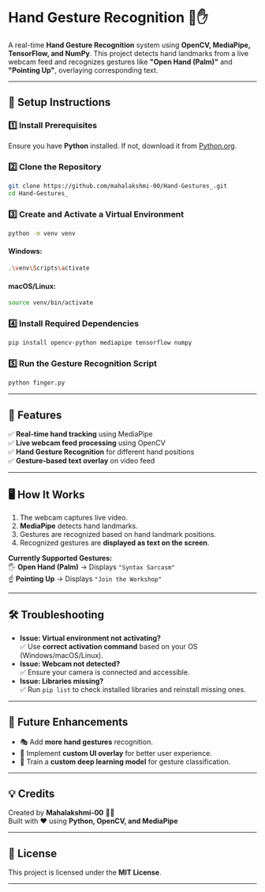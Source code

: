 # Hand Gesture Recognition 🤖✋  

A real-time **Hand Gesture Recognition** system using **OpenCV, MediaPipe, TensorFlow, and NumPy**. This project detects hand landmarks from a live webcam feed and recognizes gestures like **"Open Hand (Palm)"** and **"Pointing Up"**, overlaying corresponding text.

---

## 🔧 Setup Instructions  

### 1️⃣ Install Prerequisites  
Ensure you have **Python** installed. If not, download it from [Python.org](https://www.python.org/).

### 2️⃣ Clone the Repository  
```sh
git clone https://github.com/mahalakshmi-00/Hand-Gestures_.git
cd Hand-Gestures_
```

### 3️⃣ Create and Activate a Virtual Environment  
```sh
python -m venv venv  
```
#### Windows:  
```sh
.\venv\Scripts\activate  
```
#### macOS/Linux:  
```sh
source venv/bin/activate  
```

### 4️⃣ Install Required Dependencies  
```sh
pip install opencv-python mediapipe tensorflow numpy  
```

### 5️⃣ Run the Gesture Recognition Script  
```sh
python finger.py  
```

---

## 🎯 Features  

✅ **Real-time hand tracking** using MediaPipe  
✅ **Live webcam feed processing** using OpenCV  
✅ **Hand Gesture Recognition** for different hand positions  
✅ **Gesture-based text overlay** on video feed  

---

## 🖥️ How It Works  

1. The webcam captures live video.  
2. **MediaPipe** detects hand landmarks.  
3. Gestures are recognized based on hand landmark positions.  
4. Recognized gestures are **displayed as text on the screen**.  

**Currently Supported Gestures:**  
🖐️ **Open Hand (Palm)** → Displays `"Syntax Sarcasm"`  
☝️ **Pointing Up** → Displays `"Join the Workshop"`  

---

## 🛠️ Troubleshooting  

- **Issue: Virtual environment not activating?**  
  ✅ Use **correct activation command** based on your OS (Windows/macOS/Linux).  
- **Issue: Webcam not detected?**  
  ✅ Ensure your camera is connected and accessible.  
- **Issue: Libraries missing?**  
  ✅ Run `pip list` to check installed libraries and reinstall missing ones.  

---

## 🚀 Future Enhancements  

- 🎭 Add **more hand gestures** recognition.  
- 🎨 Implement **custom UI overlay** for better user experience.  
- 🤖 Train a **custom deep learning model** for gesture classification.  
  
---

## 💡 Credits  

Created by **Mahalakshmi-00** 👩‍💻  
Built with ❤️ using **Python, OpenCV, and MediaPipe**  

---

## 📜 License  

This project is licensed under the **MIT License**.  

---

